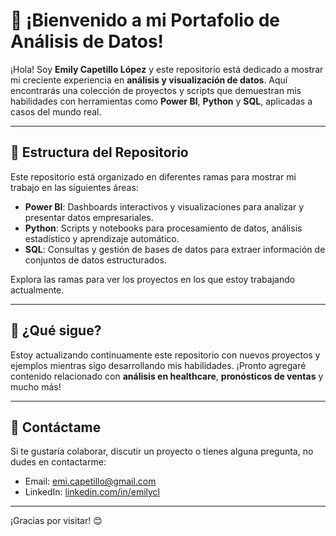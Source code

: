 # 👋 ¡Bienvenido a mi Portafolio de Análisis de Datos!

¡Hola! Soy **Emily Capetillo López** y este repositorio está dedicado a mostrar mi creciente experiencia en **análisis y visualización de datos**. Aquí encontrarás una colección de proyectos y scripts que demuestran mis habilidades con herramientas como **Power BI**, **Python** y **SQL**, aplicadas a casos del mundo real.

---

## 📂 Estructura del Repositorio

Este repositorio está organizado en diferentes ramas para mostrar mi trabajo en las siguientes áreas:

- **Power BI**: Dashboards interactivos y visualizaciones para analizar y presentar datos empresariales.
- **Python**: Scripts y notebooks para procesamiento de datos, análisis estadístico y aprendizaje automático.
- **SQL**: Consultas y gestión de bases de datos para extraer información de conjuntos de datos estructurados.

Explora las ramas para ver los proyectos en los que estoy trabajando actualmente.

---

## 🚀 ¿Qué sigue?

Estoy actualizando continuamente este repositorio con nuevos proyectos y ejemplos mientras sigo desarrollando mis habilidades. ¡Pronto agregaré contenido relacionado con **análisis en healthcare**, **pronósticos de ventas** y mucho más!

---

## 📧 Contáctame

Si te gustaría colaborar, discutir un proyecto o tienes alguna pregunta, no dudes en contactarme:

- Email: [emi.capetillo@gmail.com](mailto:emi.capetillo@gmail.com)
- LinkedIn: [linkedin.com/in/emilycl](https://www.linkedin.com/in/emilycl)

---

¡Gracias por visitar! 😊
